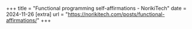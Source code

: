 +++
title = "Functional programming self-affirmations - NorikiTech"
date = 2024-11-26
[extra]
url = "https://norikitech.com/posts/functional-affirmations/"
+++
